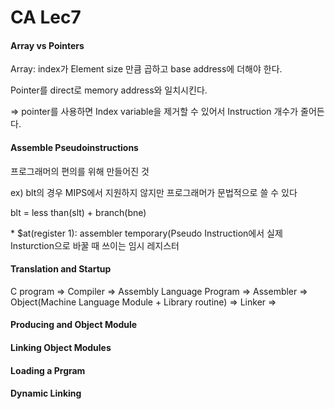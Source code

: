 # CA Lec7

#### Array vs Pointers

Array:  index가 Element size 만큼 곱하고 base address에 더해야 한다.

Pointer를 direct로 memory address와 일치시킨다.

=> pointer를 사용하면 Index variable을 제거할 수 있어서 Instruction 개수가 줄어든다.



#### Assemble Pseudoinstructions

프로그래머의 편의를 위해 만들어진 것

ex) blt의 경우 MIPS에서 지원하지 않지만 프로그래머가 문법적으로 쓸 수 있다

blt = less than(slt) + branch(bne)

\* $at(register 1): assembler temporary(Pseudo Instruction에서 실제 Insturction으로 바꿀 때 쓰이는 임시 레지스터



#### Translation and Startup

C program => Compiler => Assembly Language Program => Assembler => Object(Machine Language Module + Library routine) => Linker => 

#### Producing and Object Module

#### Linking Object Modules

#### Loading a Prgram

#### Dynamic Linking



 